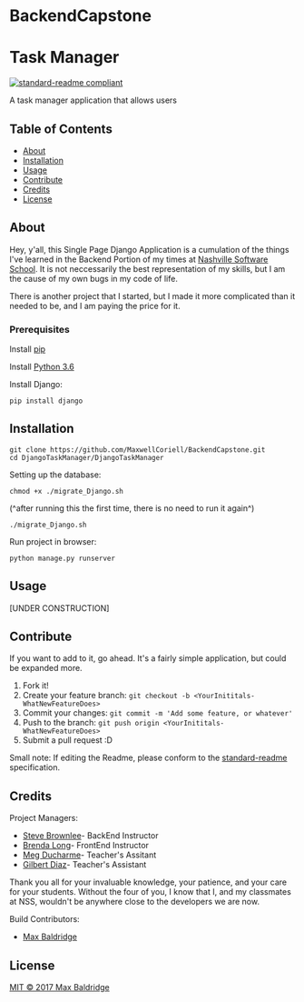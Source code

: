 # BackendCapstone

# Task Manager

[![standard-readme compliant](https://img.shields.io/badge/readme%20style-standard-brightgreen.svg?style=flat-square)](https://github.com/RichardLitt/standard-readme)

A task manager application that allows users

## Table of Contents

- [About](#about)
- [Installation](#installation)
- [Usage](#usage)   
- [Contribute](#contribute)
- [Credits](#credits)
- [License](#license)

## About
Hey, y'all, this Single Page Django Application is a cumulation of the things I've learned in the Backend Portion of my times at [Nashville Software School](https://github.com/nashville-software-school). It is not neccessarily the best representation of my skills, but I am the cause of my own bugs in my code of life.

There is another project that I started, but I made it more complicated than it needed to be, and I am paying the price for it.



### Prerequisites
Install [pip](https://packaging.python.org/installing/)

Install [Python 3.6](https://www.python.org/downloads/)

Install Django:
```
pip install django
```


## Installation


```
git clone https://github.com/MaxwellCoriell/BackendCapstone.git
cd DjangoTaskManager/DjangoTaskManager
```
Setting up the database:

```
chmod +x ./migrate_Django.sh 
```
(^after running this the first time, there is no need to run it again^)
```
./migrate_Django.sh
```
Run project in browser:

```
python manage.py runserver
```



## Usage
[UNDER CONSTRUCTION]


## Contribute

If you want to add to it, go ahead. It's a fairly simple application, but could be expanded more.

1. Fork it!
2. Create your feature branch:
```git checkout -b <YourInititals-WhatNewFeatureDoes>```
3. Commit your changes:
```git commit -m 'Add some feature, or whatever'```
4. Push to the branch:
```git push origin <YourInititals-WhatNewFeatureDoes>```
5. Submit a pull request :D

Small note: If editing the Readme, please conform to the [standard-readme](https://github.com/RichardLitt/standard-readme) specification.

## Credits
Project Managers:
  * [Steve Brownlee](https://github.com/stevebrownlee)- BackEnd Instructor
  * [Brenda Long](https://github.com/brendalong)- FrontEnd Instructor
  * [Meg Ducharme](https://github.com/megducharme)- Teacher's Assitant
  * [Gilbert Diaz](https://github.com/gilbertdiaz)- Teacher's Assistant

Thank you all for your invaluable knowledge, your patience, and your care for your students. Without the four of you, I know that I, and my classmates at NSS, wouldn't be anywhere close to the developers we are now.


Build Contributors:
  * [Max Baldridge](https://github.com/MaxwellCoriell)

## License
[MIT © 2017 Max Baldridge](./LICENSE)
